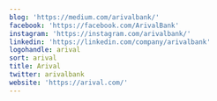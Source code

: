 ```yaml
---
blog: 'https://medium.com/arivalbank/'
facebook: 'https://facebook.com/ArivalBank'
instagram: 'https://instagram.com/arivalbank/'
linkedin: 'https://linkedin.com/company/arivalbank'
logohandle: arival
sort: arival
title: Arival
twitter: arivalbank
website: 'https://arival.com/'
---
```

